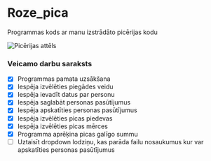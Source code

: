 # Roze_pica
Programmas kods ar manu izstrādāto picērijas kodu

![Picērijas attēls](https://png.pngtree.com/element_our/20190531/ourmid/pngtree-cartoon-yellow-pizza-illustration-image_1296508.jpg)

### **Veicamo darbu saraksts**
- [x] Programmas pamata uzsākšana
- [x] Iespēja izvēlēties piegādes veidu
- [x] Iespēja ievadīt datus par personu
- [x] Iespēja saglabāt personas pasūtījumus
- [x] Iespēja apskatīties personas pasūtījumus
- [x] Iespēja izvēlēties picas piedevas 
- [x] Iespēja izvēlēties picas mērces
- [x] Programma aprēķina picas galīgo summu
- [ ] Uztaisīt dropdown lodziņu, kas parāda failu nosaukumus kur var apskatīties personas pasūtījumus
